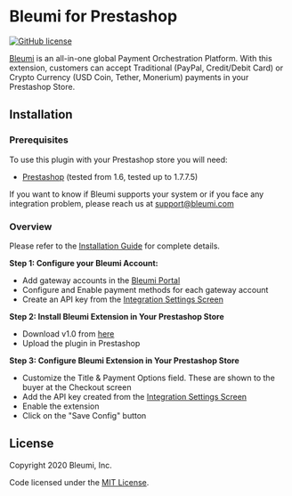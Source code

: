# Bleumi for Prestashop

[![GitHub license](https://img.shields.io/badge/license-MIT-blue.svg?style=flat-square)](https://raw.githubusercontent.com/bleumi/payment-aggregator-prestashop/master/LICENSE)

[Bleumi](https://bleumi.com) is an all-in-one global Payment Orchestration Platform. With this extension, customers can accept Traditional (PayPal, Credit/Debit Card) or Crypto Currency (USD Coin, Tether, Monerium) payments in your Prestashop Store.

## Installation

### Prerequisites

To use this plugin with your Prestashop store you will need:

* [Prestashop](https://www.prestashop.com/en) (tested from 1.6, tested up to 1.7.7.5)

If you want to know if Bleumi supports your system or if you face any integration problem, please reach us at support@bleumi.com

### Overview

Please refer to the [Installation Guide](https://github.com/bleumi/payment-aggregator-prestashop/raw/main/Bleumi%20Payments%20-%20Installation%20Guide%20for%20Prestashop.pdf) for complete details.

**Step 1: Configure your Bleumi Account:**

* Add gateway accounts in the [Bleumi Portal](https://account.bleumi.com/account/?app=payment&tab=gateway)
* Configure and Enable payment methods for each gateway account
* Create an API key from the [Integration Settings Screen](http://account.bleumi.com/account/?app=payment&tab=integration)

**Step 2: Install Bleumi Extension in Your Prestashop Store**

* Download v1.0 from [here](https://github.com/bleumi/payment-aggregator-prestashop/releases/download/v1.0/payment-aggregator-prestashop.zip)
* Upload the plugin in Prestashop

**Step 3: Configure Bleumi Extension in Your Prestashop Store**

* Customize the Title & Payment Options field. These are shown to the buyer at the Checkout screen
* Add the API key created from the [Integration Settings Screen](http://account.bleumi.com/account/?app=payment&tab=integration)
* Enable the extension
* Click on the "Save Config" button

## License

Copyright 2020 Bleumi, Inc.

Code licensed under the [MIT License](LICENSE).
